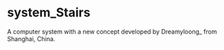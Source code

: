 # system_Stairs
A computer system with a new concept developed by Dreamyloong_ from Shanghai, China.
